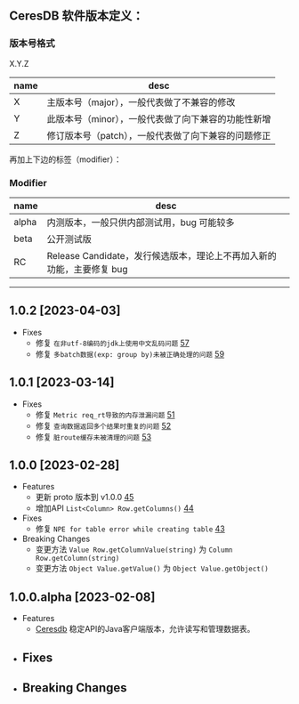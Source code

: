 ## CeresDB 软件版本定义：

### 版本号格式
X.Y.Z

| name | desc                         |
|------|------------------------------|
| X    | 主版本号（major），一般代表做了不兼容的修改     |
| Y    | 此版本号（minor），一般代表做了向下兼容的功能性新增 |
| Z    | 修订版本号（patch），一般代表做了向下兼容的问题修正 |

再加上下边的标签（modifier）：
### Modifier
| name  | desc |
|-------| --- |
| alpha | 内测版本，一般只供内部测试用，bug 可能较多 |
| beta  | 公开测试版 |
| RC    | Release Candidate，发行候选版本，理论上不再加入新的功能，主要修复 bug |

---
## 1.0.2 [2023-04-03]
- Fixes
  - 修复 `在非utf-8编码的jdk上使用中文乱码问题` [57](https://github.com/CeresDB/ceresdb-client-java/pull/57)
  - 修复 `多batch数据(exp: group by)未被正确处理的问题` [59](https://github.com/CeresDB/ceresdb-client-java/pull/59)

## 1.0.1 [2023-03-14]
- Fixes
  - 修复 `Metric req_rt导致的内存泄漏问题` [51](https://github.com/CeresDB/ceresdb-client-java/pull/51)
  - 修复 `查询数据返回多个结果时重复的问题` [52](https://github.com/CeresDB/ceresdb-client-java/pull/52)
  - 修复 `脏route缓存未被清理的问题` [53](https://github.com/CeresDB/ceresdb-client-java/pull/53)

## 1.0.0 [2023-02-28]
- Features
  - 更新 proto 版本到 v1.0.0 [45](https://github.com/CeresDB/ceresdb-client-java/pull/45)
  - 增加API `List<Column> Row.getColumns()` [44](https://github.com/CeresDB/ceresdb-client-java/pull/44)
- Fixes
  - 修复 `NPE for table error while creating table` [43](https://github.com/CeresDB/ceresdb-client-java/pull/43)
- Breaking Changes
  - 变更方法 `Value Row.getColumnValue(string)` 为 `Column Row.getColumn(string)`
  - 变更方法 `Object Value.getValue()` 为 `Object Value.getObject()`

## 1.0.0.alpha [2023-02-08]
- Features
  - [Ceresdb](https://github.com/CeresDB/ceresdb/tree/main) 稳定API的Java客户端版本，允许读写和管理数据表。
- Fixes
  -
- Breaking Changes
  -

